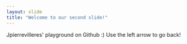 ```yaml
---
layout: slide
title: "Welcome to our second slide!"
---
```

Jpierrevilleres' playground on Github :)
Use the left arrow to go back!